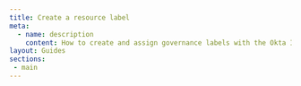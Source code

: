 ```yaml
---
title: Create a resource label
meta:
  - name: description
    content: How to create and assign governance labels with the Okta Identity Governance APIs
layout: Guides
sections:
 - main
---
```

